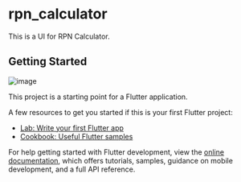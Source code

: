 # rpn_calculator

This is a UI for RPN Calculator.

## Getting Started

![image](https://user-images.githubusercontent.com/70130828/221371408-d5fc7771-2697-41fb-8ef1-af6622a07aba.png)

This project is a starting point for a Flutter application.

A few resources to get you started if this is your first Flutter project:

- [Lab: Write your first Flutter app](https://docs.flutter.dev/get-started/codelab)
- [Cookbook: Useful Flutter samples](https://docs.flutter.dev/cookbook)

For help getting started with Flutter development, view the
[online documentation](https://docs.flutter.dev/), which offers tutorials,
samples, guidance on mobile development, and a full API reference.

